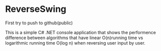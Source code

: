 ReverseSwing
============

First try to push to github(public)

This is a simple C# .NET console application that shows the performence difference between algorithms 
that have linear O(n)running time vs logarithmic running time O(log n) when reversing user input by user. 
